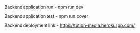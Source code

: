 
Backend application run - npm run dev

Backend application test - npm run cover

Backend deployment link - https://tution-media.herokuapp.com/